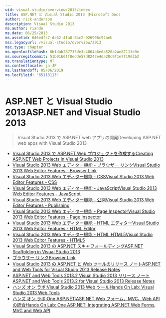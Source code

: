 ```yaml
---
uid: visual-studio/overview/2013/index
title: ASP.NET と Visual Studio 2013 |Microsoft Docs
author: rick-anderson
description: Visual Studio 2013
ms.author: riande
ms.date: 06/25/2013
ms.assetid: 646edfc7-dc62-4fa0-84c2-926996c92aeb
msc.legacyurl: /visual-studio/overview/2013
msc.type: chapter
ms.openlocfilehash: 0b1dab287735de3c4804a6e6a520a2ae87113e9e
ms.sourcegitcommit: 51b01b6ff8edde57d8243e4da28c9f1e7f1962b2
ms.translationtype: MT
ms.contentlocale: ja-JP
ms.lasthandoff: 05/06/2019
ms.locfileid: "65113113"
---
```

# <a name="aspnet-and-visual-studio-2013"></a><span data-ttu-id="7f287-103">ASP.NET と Visual Studio 2013</span><span class="sxs-lookup"><span data-stu-id="7f287-103">ASP.NET and Visual Studio 2013</span></span>

> <span data-ttu-id="7f287-104">Visual Studio 2013 で ASP.NET web アプリの開発</span><span class="sxs-lookup"><span data-stu-id="7f287-104">Developing ASP.NET web apps with Visual Studio 2013</span></span>

- [<span data-ttu-id="7f287-105">Visual Studio 2013 で ASP.NET Web プロジェクトを作成する</span><span class="sxs-lookup"><span data-stu-id="7f287-105">Creating ASP.NET Web Projects in Visual Studio 2013</span></span>](creating-web-projects-in-visual-studio.md)
- [<span data-ttu-id="7f287-106">Visual Studio 2013 Web エディター機能 - ブラウザー リンク</span><span class="sxs-lookup"><span data-stu-id="7f287-106">Visual Studio 2013 Web Editor Features - Browser Link</span></span>](visual-studio-2013-web-editor-features-browser-link.md)
- [<span data-ttu-id="7f287-107">Visual Studio 2013 Web エディター機能 - CSS</span><span class="sxs-lookup"><span data-stu-id="7f287-107">Visual Studio 2013 Web Editor Features - CSS</span></span>](visual-studio-2013-web-editor-features-css.md)
- [<span data-ttu-id="7f287-108">Visual Studio 2013 Web エディター機能 - JavaScript</span><span class="sxs-lookup"><span data-stu-id="7f287-108">Visual Studio 2013 Web Editor Features - JavaScript</span></span>](visual-studio-2013-web-editor-features-javascript.md)
- [<span data-ttu-id="7f287-109">Visual Studio 2013 Web エディター機能 - 公開</span><span class="sxs-lookup"><span data-stu-id="7f287-109">Visual Studio 2013 Web Editor Features - Publishing</span></span>](visual-studio-2013-web-editor-features-publishing.md)
- [<span data-ttu-id="7f287-110">Visual Studio 2013 Web エディター機能 - Page Inspector</span><span class="sxs-lookup"><span data-stu-id="7f287-110">Visual Studio 2013 Web Editor Features - Page Inspector</span></span>](visual-studio-2013-web-editor-features-page-inspector.md)
- [<span data-ttu-id="7f287-111">Visual Studio 2013 Web エディター機能 - HTML エディター</span><span class="sxs-lookup"><span data-stu-id="7f287-111">Visual Studio 2013 Web Editor Features - HTML Editor</span></span>](visual-studio-2013-web-editor-features-html-editor.md)
- [<span data-ttu-id="7f287-112">Visual Studio 2013 Web エディター機能 - HTML HTML5</span><span class="sxs-lookup"><span data-stu-id="7f287-112">Visual Studio 2013 Web Editor Features - HTML5</span></span>](visual-studio-2013-web-editor-features-html5.md)
- [<span data-ttu-id="7f287-113">Visual Studio 2013 の ASP.NET スキャフォールディング</span><span class="sxs-lookup"><span data-stu-id="7f287-113">ASP.NET Scaffolding in Visual Studio 2013</span></span>](aspnet-scaffolding-overview.md)
- [<span data-ttu-id="7f287-114">ブラウザー リンク</span><span class="sxs-lookup"><span data-stu-id="7f287-114">Browser Link</span></span>](using-browser-link.md)
- [<span data-ttu-id="7f287-115">Visual Studio 2013 の ASP.NET と Web ツールのリリース ノート</span><span class="sxs-lookup"><span data-stu-id="7f287-115">ASP.NET and Web Tools for Visual Studio 2013 Release Notes</span></span>](release-notes.md)
- [<span data-ttu-id="7f287-116">ASP.NET and Web Tools 2013.2 Visual Studio 2013 リリース ノート</span><span class="sxs-lookup"><span data-stu-id="7f287-116">ASP.NET and Web Tools 2013.2 for Visual Studio 2013 Release Notes</span></span>](aspnet-and-web-tools-20132-preview-for-visual-studio-2013-release-notes.md)
- [<span data-ttu-id="7f287-117">ハンズ オン ラボ:Visual Studio 2013 Web ツール</span><span class="sxs-lookup"><span data-stu-id="7f287-117">Hands On Lab: Visual Studio 2013 Web Tools</span></span>](visual-studio-2013-web-tools.md)
- [<span data-ttu-id="7f287-118">ハンズ オン ラボ:One ASP.NET:ASP.NET Web フォーム、MVC、Web API の統合</span><span class="sxs-lookup"><span data-stu-id="7f287-118">Hands On Lab: One ASP.NET: Integrating ASP.NET Web Forms, MVC and Web API</span></span>](one-aspnet-integrating-aspnet-web-forms-mvc-and-web-api.md)
